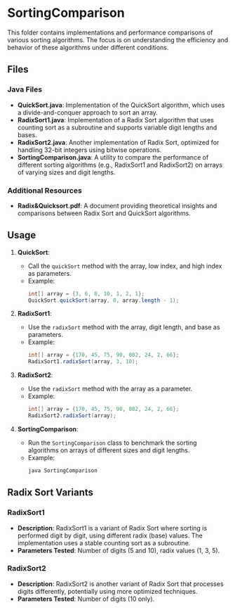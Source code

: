 # SortingComparison

This folder contains implementations and performance comparisons of various sorting algorithms. The focus is on understanding the efficiency and behavior of these algorithms under different conditions.

## Files

### Java Files
- **QuickSort.java**: Implementation of the QuickSort algorithm, which uses a divide-and-conquer approach to sort an array.
- **RadixSort1.java**: Implementation of a Radix Sort algorithm that uses counting sort as a subroutine and supports variable digit lengths and bases.
- **RadixSort2.java**: Another implementation of Radix Sort, optimized for handling 32-bit integers using bitwise operations.
- **SortingComparison.java**: A utility to compare the performance of different sorting algorithms (e.g., RadixSort1 and RadixSort2) on arrays of varying sizes and digit lengths.

### Additional Resources
- **Radix&Quicksort.pdf**: A document providing theoretical insights and comparisons between Radix Sort and QuickSort algorithms.

## Usage

1. **QuickSort**:
   - Call the `quickSort` method with the array, low index, and high index as parameters.
   - Example:
     ```java
     int[] array = {3, 6, 8, 10, 1, 2, 1};
     QuickSort.quickSort(array, 0, array.length - 1);
     ```

2. **RadixSort1**:
   - Use the `radixSort` method with the array, digit length, and base as parameters.
   - Example:
     ```java
     int[] array = {170, 45, 75, 90, 802, 24, 2, 66};
     RadixSort1.radixSort(array, 3, 10);
     ```

3. **RadixSort2**:
   - Use the `radixSort` method with the array as a parameter.
   - Example:
     ```java
     int[] array = {170, 45, 75, 90, 802, 24, 2, 66};
     RadixSort2.radixSort(array);
     ```

4. **SortingComparison**:
   - Run the `SortingComparison` class to benchmark the sorting algorithms on arrays of different sizes and digit lengths.
   - Example:
     ```java
     java SortingComparison
     ```

## Radix Sort Variants

### RadixSort1
- **Description**: RadixSort1 is a variant of Radix Sort where sorting is performed digit by digit, using different radix (base) values. The implementation uses a stable counting sort as a subroutine.
- **Parameters Tested**: Number of digits (5 and 10), radix values (1, 3, 5).

### RadixSort2
- **Description**: RadixSort2 is another variant of Radix Sort that processes digits differently, potentially using more optimized techniques.
- **Parameters Tested**: Number of digits (10 only).
